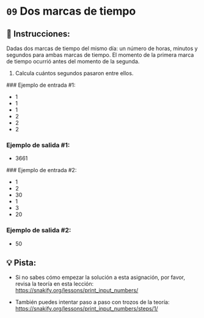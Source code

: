 # `09` Dos marcas de tiempo

## 📝 Instrucciones:

Dadas dos marcas de tiempo del mismo día: 
un número de horas, minutos y segundos para ambas marcas de tiempo. 
El momento de la primera marca de tiempo ocurrió antes del momento de la segunda. 

1. Calcula cuántos segundos pasaron entre ellos.

### Ejemplo de entrada #1:

+ 1
+ 1
+ 1
+ 2
+ 2
+ 2

### Ejemplo de salida #1:

+ 3661

### Ejemplo de entrada #2:

+ 1
+ 2
+ 30
+ 1
+ 3
+ 20

### Ejemplo de salida #2:

+ 50

## 💡 Pista:

+ Si no sabes cómo empezar la solución a esta asignación, por favor, revisa la teoría en esta lección:
https://snakify.org/lessons/print_input_numbers/

+ También puedes intentar paso a paso con trozos de la teoría:
https://snakify.org/lessons/print_input_numbers/steps/1/